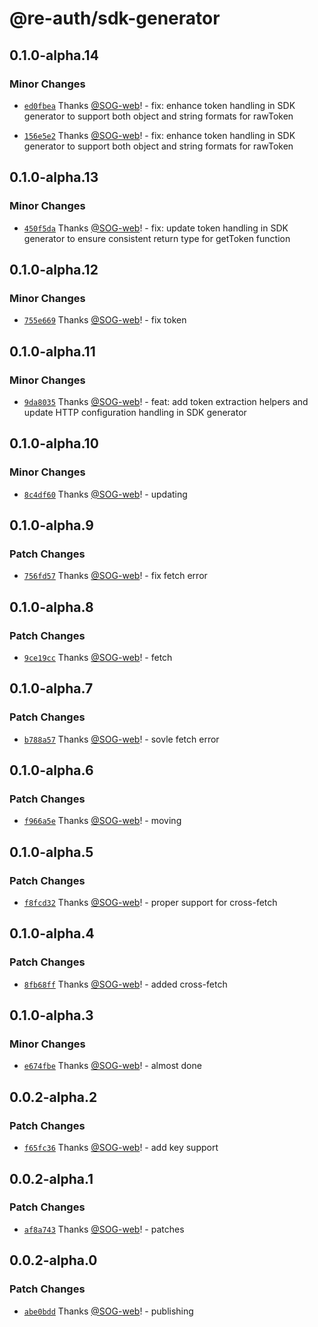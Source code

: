 # @re-auth/sdk-generator

## 0.1.0-alpha.14

### Minor Changes

- [`ed0fbea`](https://github.com/SOG-web/reauth/commit/ed0fbea478316a12388d242ebc877005c6db907a) Thanks [@SOG-web](https://github.com/SOG-web)! - fix: enhance token handling in SDK generator to support both object and string formats for rawToken

- [`156e5e2`](https://github.com/SOG-web/reauth/commit/156e5e2074f65aed0bc37652180fe77afe095ec1) Thanks [@SOG-web](https://github.com/SOG-web)! - fix: enhance token handling in SDK generator to support both object and string formats for rawToken

## 0.1.0-alpha.13

### Minor Changes

- [`450f5da`](https://github.com/SOG-web/reauth/commit/450f5da993ba31c99d7c8da60e11e28ee61c7f14) Thanks [@SOG-web](https://github.com/SOG-web)! - fix: update token handling in SDK generator to ensure consistent return type for getToken function

## 0.1.0-alpha.12

### Minor Changes

- [`755e669`](https://github.com/SOG-web/reauth/commit/755e669c00b8deb8e1f86bcba8a881cb4e8a2909) Thanks [@SOG-web](https://github.com/SOG-web)! - fix token

## 0.1.0-alpha.11

### Minor Changes

- [`9da8035`](https://github.com/SOG-web/reauth/commit/9da8035cb953afa445de39d15ae8030b254088d5) Thanks [@SOG-web](https://github.com/SOG-web)! - feat: add token extraction helpers and update HTTP configuration handling in SDK generator

## 0.1.0-alpha.10

### Minor Changes

- [`8c4df60`](https://github.com/SOG-web/reauth/commit/8c4df60440899c162a8a40e83d9df5325c91c80f) Thanks [@SOG-web](https://github.com/SOG-web)! - updating

## 0.1.0-alpha.9

### Patch Changes

- [`756fd57`](https://github.com/SOG-web/reauth/commit/756fd57764fa7451235dd71e63e7287de041af98) Thanks [@SOG-web](https://github.com/SOG-web)! - fix fetch error

## 0.1.0-alpha.8

### Patch Changes

- [`9ce19cc`](https://github.com/SOG-web/reauth/commit/9ce19cc9b247a3c213223e51fb478f95087939e9) Thanks [@SOG-web](https://github.com/SOG-web)! - fetch

## 0.1.0-alpha.7

### Patch Changes

- [`b788a57`](https://github.com/SOG-web/reauth/commit/b788a575d7c99a4cf1b0c07c8589c55e45f83464) Thanks [@SOG-web](https://github.com/SOG-web)! - sovle fetch error

## 0.1.0-alpha.6

### Patch Changes

- [`f966a5e`](https://github.com/SOG-web/reauth/commit/f966a5eb9923f761629f1bafc657fbdd6e97185b) Thanks [@SOG-web](https://github.com/SOG-web)! - moving

## 0.1.0-alpha.5

### Patch Changes

- [`f8fcd32`](https://github.com/SOG-web/reauth/commit/f8fcd32a95c1f777acdb63766f9b13e2ecad7db5) Thanks [@SOG-web](https://github.com/SOG-web)! - proper support for cross-fetch

## 0.1.0-alpha.4

### Patch Changes

- [`8fb68ff`](https://github.com/SOG-web/reauth/commit/8fb68ff34fd7df50d029311d9e45ad5722399a2c) Thanks [@SOG-web](https://github.com/SOG-web)! - added cross-fetch

## 0.1.0-alpha.3

### Minor Changes

- [`e674fbe`](https://github.com/SOG-web/reauth/commit/e674fbe07643acee880ed56a7b03bac3e2996759) Thanks [@SOG-web](https://github.com/SOG-web)! - almost done

## 0.0.2-alpha.2

### Patch Changes

- [`f65fc36`](https://github.com/SOG-web/reauth/commit/f65fc36f9078992241146563a96561c195a9e9a9) Thanks [@SOG-web](https://github.com/SOG-web)! - add key support

## 0.0.2-alpha.1

### Patch Changes

- [`af8a743`](https://github.com/SOG-web/reauth/commit/af8a7437ae7036e3ab24d9407cb468abe19f3d4e) Thanks [@SOG-web](https://github.com/SOG-web)! - patches

## 0.0.2-alpha.0

### Patch Changes

- [`abe0bdd`](https://github.com/SOG-web/reauth/commit/abe0bdd0a7aa382160d39f6d9c3618f5fbeccfd8) Thanks [@SOG-web](https://github.com/SOG-web)! - publishing
